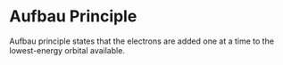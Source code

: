 # Aufbau Principle

Aufbau principle states that the electrons are added one at a time to the lowest-energy orbital available.